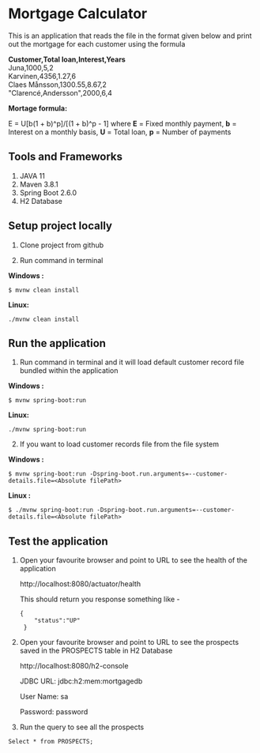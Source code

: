 # Mortgage Calculator

This is an application that reads the file in the format given below and print out the mortgage for each customer using the formula

**Customer,Total loan,Interest,Years**</br>
Juna,1000,5,2</br>
Karvinen,4356,1.27,6</br>
Claes Månsson,1300.55,8.67,2</br>
"Clarencé,Andersson",2000,6,4

**Mortage formula:**

E = U[b(1 + b)^p]/[(1 + b)^p - 1]
where **E** = Fixed monthly payment, **b** = Interest on a monthly basis, **U** = Total loan, **p** = Number of payments

## Tools and Frameworks
1. JAVA 11
2. Maven 3.8.1
3. Spring Boot 2.6.0
4. H2 Database

## Setup project locally 
1. Clone project from github

2. Run command in terminal 

**Windows :**
````
$ mvnw clean install
````

**Linux:**
````
./mvnw clean install
````

## Run the application
1. Run command in terminal and it will load default customer record file bundled within the application

**Windows :**
````
$ mvnw spring-boot:run
````

**Linux:**
````
./mvnw spring-boot:run
````


2. If you want to load customer records file from the file system

**Windows :**
````
$ mvnw spring-boot:run -Dspring-boot.run.arguments=--customer-details.file=<Absolute filePath>
````

**Linux :**
````
$ ./mvnw spring-boot:run -Dspring-boot.run.arguments=--customer-details.file=<Absolute filePath>
````

## Test the application
1. Open your favourite browser and point to URL to see the health of the application
 
   http://localhost:8080/actuator/health

   This should return you response something like -

   ```
   {
       "status":"UP"
    }

   ```


2. Open your favourite browser and point to URL to see the prospects saved in the PROSPECTS table in H2 Database

   http://localhost:8080/h2-console

   JDBC URL: jdbc:h2:mem:mortgagedb

   User Name: sa
   
   Password: password


3. Run the query to see all the prospects 
```
Select * from PROSPECTS;
```



